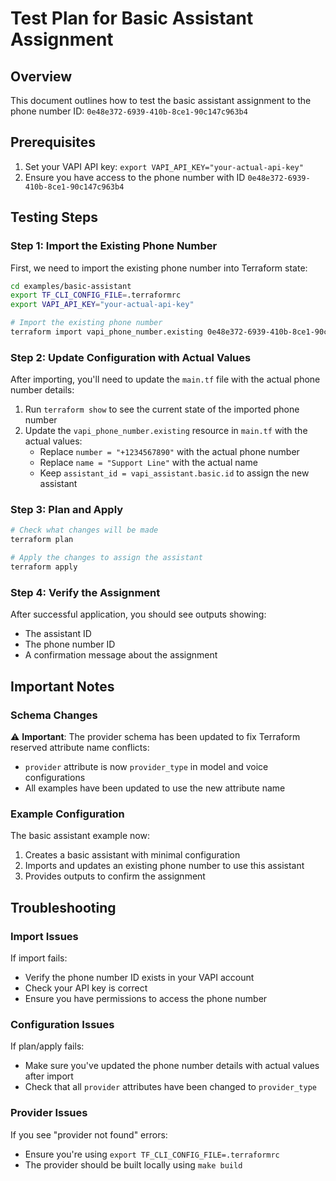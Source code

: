 # Test Plan for Basic Assistant Assignment

## Overview

This document outlines how to test the basic assistant assignment to the phone number ID: `0e48e372-6939-410b-8ce1-90c147c963b4`

## Prerequisites

1. Set your VAPI API key: `export VAPI_API_KEY="your-actual-api-key"`
2. Ensure you have access to the phone number with ID `0e48e372-6939-410b-8ce1-90c147c963b4`

## Testing Steps

### Step 1: Import the Existing Phone Number

First, we need to import the existing phone number into Terraform state:

```bash
cd examples/basic-assistant
export TF_CLI_CONFIG_FILE=.terraformrc
export VAPI_API_KEY="your-actual-api-key"

# Import the existing phone number
terraform import vapi_phone_number.existing 0e48e372-6939-410b-8ce1-90c147c963b4
```

### Step 2: Update Configuration with Actual Values

After importing, you'll need to update the `main.tf` file with the actual phone number details:

1. Run `terraform show` to see the current state of the imported phone number
2. Update the `vapi_phone_number.existing` resource in `main.tf` with the actual values:
   - Replace `number = "+1234567890"` with the actual phone number
   - Replace `name = "Support Line"` with the actual name
   - Keep `assistant_id = vapi_assistant.basic.id` to assign the new assistant

### Step 3: Plan and Apply

```bash
# Check what changes will be made
terraform plan

# Apply the changes to assign the assistant
terraform apply
```

### Step 4: Verify the Assignment

After successful application, you should see outputs showing:

- The assistant ID
- The phone number ID
- A confirmation message about the assignment

## Important Notes

### Schema Changes

⚠️ **Important**: The provider schema has been updated to fix Terraform reserved attribute name conflicts:

- `provider` attribute is now `provider_type` in model and voice configurations
- All examples have been updated to use the new attribute name

### Example Configuration

The basic assistant example now:

1. Creates a basic assistant with minimal configuration
2. Imports and updates an existing phone number to use this assistant
3. Provides outputs to confirm the assignment

## Troubleshooting

### Import Issues

If import fails:

- Verify the phone number ID exists in your VAPI account
- Check your API key is correct
- Ensure you have permissions to access the phone number

### Configuration Issues

If plan/apply fails:

- Make sure you've updated the phone number details with actual values after import
- Check that all `provider` attributes have been changed to `provider_type`

### Provider Issues

If you see "provider not found" errors:

- Ensure you're using `export TF_CLI_CONFIG_FILE=.terraformrc`
- The provider should be built locally using `make build`
